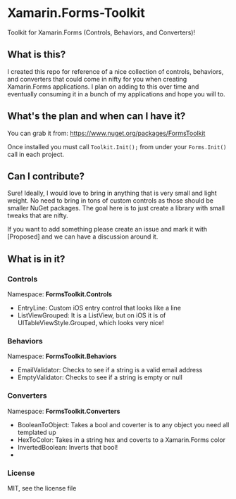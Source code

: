 # Xamarin.Forms-Toolkit
Toolkit for Xamarin.Forms (Controls, Behaviors, and Converters)!

## What is this?
I created this repo for reference of a nice collection of controls, behaviors, and converters that could come in nifty for you when creating Xamarin.Forms applications. I plan on adding to this over time and eventually consuming it in a bunch of my applications and hope you will to.

## What's the plan and when can I have it?
You can grab it from: https://www.nuget.org/packages/FormsToolkit

Once installed you must call ```Toolkit.Init();``` from under your ```Forms.Init()``` call in each project.

## Can I contribute?
Sure! Ideally, I would love to bring in anything that is very small and light weight. No need to bring in tons of custom controls as those should be smaller NuGet packages. The goal here is to just create a library with small tweaks that are nifty.

If you want to add something please create an issue and mark it with [Proposed] and we can have a discussion around it.

## What is in it?

### Controls
Namespace: **FormsToolkit.Controls**

* EntryLine: Custom iOS entry control that looks like a line
* ListViewGrouped: It is a ListView, but on iOS it is of UITableViewStyle.Grouped, which looks very nice!

### Behaviors
Namespace: **FormsToolkit.Behaviors**

* EmailValidator: Checks to see if a string is a valid email address
* EmptyValidator: Checks to see if a string is empty or null

### Converters
Namespace: **FormsToolkit.Converters**

* BooleanToObject: Takes a bool and coverter is to any object you need all templated up
* HexToColor: Takes in a string hex and coverts to a Xamarin.Forms color
* InvertedBoolean: Inverts that bool!
* 

### License

MIT, see the license file
